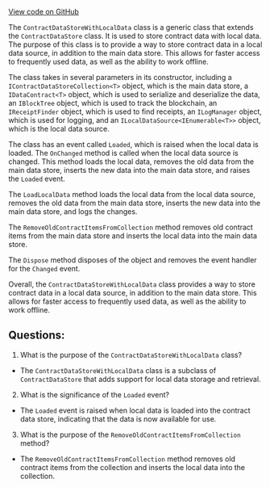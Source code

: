 [View code on GitHub](https://github.com/nethermindeth/nethermind/Nethermind.Consensus.AuRa/Contracts/DataStore/ContractDataStoreWithLocalData.cs)

The `ContractDataStoreWithLocalData` class is a generic class that extends the `ContractDataStore` class. It is used to store contract data with local data. The purpose of this class is to provide a way to store contract data in a local data source, in addition to the main data store. This allows for faster access to frequently used data, as well as the ability to work offline.

The class takes in several parameters in its constructor, including a `IContractDataStoreCollection<T>` object, which is the main data store, a `IDataContract<T>` object, which is used to serialize and deserialize the data, an `IBlockTree` object, which is used to track the blockchain, an `IReceiptFinder` object, which is used to find receipts, an `ILogManager` object, which is used for logging, and an `ILocalDataSource<IEnumerable<T>>` object, which is the local data source.

The class has an event called `Loaded`, which is raised when the local data is loaded. The `OnChanged` method is called when the local data source is changed. This method loads the local data, removes the old data from the main data store, inserts the new data into the main data store, and raises the `Loaded` event.

The `LoadLocalData` method loads the local data from the local data source, removes the old data from the main data store, inserts the new data into the main data store, and logs the changes.

The `RemoveOldContractItemsFromCollection` method removes old contract items from the main data store and inserts the local data into the main data store.

The `Dispose` method disposes of the object and removes the event handler for the `Changed` event.

Overall, the `ContractDataStoreWithLocalData` class provides a way to store contract data in a local data source, in addition to the main data store. This allows for faster access to frequently used data, as well as the ability to work offline.
## Questions: 
 1. What is the purpose of the `ContractDataStoreWithLocalData` class?
- The `ContractDataStoreWithLocalData` class is a subclass of `ContractDataStore` that adds support for local data storage and retrieval.

2. What is the significance of the `Loaded` event?
- The `Loaded` event is raised when local data is loaded into the contract data store, indicating that the data is now available for use.

3. What is the purpose of the `RemoveOldContractItemsFromCollection` method?
- The `RemoveOldContractItemsFromCollection` method removes old contract items from the collection and inserts the local data into the collection.